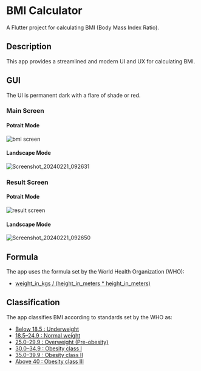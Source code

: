 # BMI Calculator

A Flutter project for calculating BMI (Body Mass Index Ratio).

## Description

This app provides a streamlined and modern UI and UX for calculating BMI.

## GUI

The UI is permanent dark with a flare of shade or red.

### Main Screen

#### Potrait Mode

![bmi screen](https://github.com/RanaMahadAhmer/BMI_Calculator/assets/108465680/04ec31a5-b455-4391-8610-04b32f076e2c)

#### Landscape Mode

![Screenshot_20240221_092631](https://github.com/RanaMahadAhmer/BMI_Calculator/assets/108465680/d2792ed2-da1e-41ec-8c2c-e2b7854d501c)

### Result Screen

#### Potrait Mode

![result screen](https://github.com/RanaMahadAhmer/BMI_Calculator/assets/108465680/756813f6-f97d-4bde-9df4-54c637457c99)

#### Landscape Mode

![Screenshot_20240221_092650](https://github.com/RanaMahadAhmer/BMI_Calculator/assets/108465680/32a607c0-1326-49a9-a5d2-8d46fd7fee66)

## Formula

The app uses the formula set by the World Health Organization (WHO):

- [weight_in_kgs / (height_in_meters * height_in_meters)](https://www.who.int/europe/news-room/fact-sheets/item/a-healthy-lifestyle---who-recommendations#:~:text=BMI%2C%20formerly%20called%20the%20Quetelet,have%20a%20BMI%20of%2022.9.)

## Classification

The app classifies BMI according to standards set by the WHO as:

- [Below 18.5    : Underweight](https://www.who.int/europe/news-room/fact-sheets/item/a-healthy-lifestyle---who-recommendations#:~:text=BMI%2C%20formerly%20called%20the%20Quetelet,have%20a%20BMI%20of%2022.9.)
- [18.5–24.9 : Normal weight](https://www.who.int/europe/news-room/fact-sheets/item/a-healthy-lifestyle---who-recommendations#:~:text=BMI%2C%20formerly%20called%20the%20Quetelet,have%20a%20BMI%20of%2022.9.)
- [25.0–29.9 : Overweight (Pre-obesity)](https://www.who.int/europe/news-room/fact-sheets/item/a-healthy-lifestyle---who-recommendations#:~:text=BMI%2C%20formerly%20called%20the%20Quetelet,have%20a%20BMI%20of%2022.9.)
- [30.0–34.9 : Obesity class I](https://www.who.int/europe/news-room/fact-sheets/item/a-healthy-lifestyle---who-recommendations#:~:text=BMI%2C%20formerly%20called%20the%20Quetelet,have%20a%20BMI%20of%2022.9.)
- [35.0–39.9 : Obesity class II](https://www.who.int/europe/news-room/fact-sheets/item/a-healthy-lifestyle---who-recommendations#:~:text=BMI%2C%20formerly%20called%20the%20Quetelet,have%20a%20BMI%20of%2022.9.)
- [Above 40      : Obesity class III](https://www.who.int/europe/news-room/fact-sheets/item/a-healthy-lifestyle---who-recommendations#:~:text=BMI%2C%20formerly%20called%20the%20Quetelet,have%20a%20BMI%20of%2022.9.)

